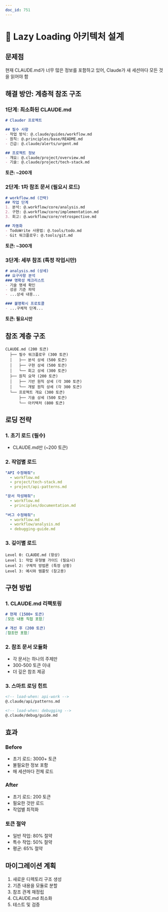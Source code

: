 ```yaml
---
doc_id: 751
---
```


# 🎯 Lazy Loading 아키텍처 설계

## 문제점
현재 CLAUDE.md가 너무 많은 정보를 포함하고 있어, Claude가 새 세션마다 모든 것을 읽어야 함

## 해결 방안: 계층적 참조 구조

### 1단계: 최소화된 CLAUDE.md
```markdown
# Clauder 프로젝트

## 필수 사항
- 작업 방식: @.claude/guides/workflow.md
- 원칙: @.principles/base/README.md
- 긴급: @.claude/alerts/urgent.md

## 프로젝트 정보
- 개요: @.claude/project/overview.md
- 기술: @.claude/project/tech-stack.md
```
**토큰: ~200개**

### 2단계: 1차 참조 문서 (필요시 로드)
```markdown
# workflow.md (간략)
## 작업 단계
1. 분석: @.workflow/core/analysis.md
2. 구현: @.workflow/core/implementation.md
3. 회고: @.workflow/core/retrospective.md

## 자동화
- TodoWrite 사용법: @.tools/todo.md
- Git 워크플로우: @.tools/git.md
```
**토큰: ~300개**

### 3단계: 세부 참조 (특정 작업시만)
```markdown
# analysis.md (상세)
## 요구사항 분석
### 명확성 체크리스트
- 기술 명세 확인
- 성공 기준 파악
- ...상세 내용...

### 불명확시 프로토콜
- ...구체적 단계...
```
**토큰: 필요시만**

## 참조 계층 구조

```
CLAUDE.md (200 토큰)
  ├── 필수 워크플로우 (300 토큰)
  │   ├── 분석 상세 (500 토큰)
  │   ├── 구현 상세 (500 토큰)
  │   └── 회고 상세 (300 토큰)
  ├── 원칙 요약 (200 토큰)
  │   ├── 기반 원칙 상세 (각 300 토큰)
  │   └── 개발 원칙 상세 (각 300 토큰)
  └── 프로젝트 개요 (300 토큰)
      ├── 기술 상세 (500 토큰)
      └── 아키텍처 (800 토큰)
```

## 로딩 전략

### 1. 초기 로드 (필수)
- CLAUDE.md만 (~200 토큰)

### 2. 작업별 로드
```yaml
"API 수정해줘":
  - workflow.md
  - project/tech-stack.md
  - project/api-patterns.md

"문서 작성해줘":
  - workflow.md
  - principles/documentation.md
  
"버그 수정해줘":
  - workflow.md
  - workflow/analysis.md
  - debugging-guide.md
```

### 3. 깊이별 로드
```
Level 0: CLAUDE.md (항상)
Level 1: 작업 유형별 가이드 (필요시)
Level 2: 구체적 방법론 (특정 상황)
Level 3: 예시와 템플릿 (참고용)
```

## 구현 방법

### 1. CLAUDE.md 리팩토링
```markdown
# 현재 (1500+ 토큰)
[모든 내용 직접 포함]

# 개선 후 (200 토큰)
[참조만 포함]
```

### 2. 참조 문서 모듈화
- 각 문서는 하나의 주제만
- 300-500 토큰 이내
- 더 깊은 참조 제공

### 3. 스마트 로딩 힌트
```markdown
<!-- load-when: api-work -->
@.claude/api/patterns.md

<!-- load-when: debugging -->
@.claude/debug/guide.md
```

## 효과

### Before
- 초기 로드: 3000+ 토큰
- 불필요한 정보 포함
- 매 세션마다 전체 로드

### After  
- 초기 로드: 200 토큰
- 필요한 것만 로드
- 작업별 최적화

### 토큰 절약
- 일반 작업: 80% 절약
- 특수 작업: 50% 절약
- 평균: 65% 절약

## 마이그레이션 계획

1. 새로운 디렉토리 구조 생성
2. 기존 내용을 모듈로 분할
3. 참조 관계 재정립
4. CLAUDE.md 최소화
5. 테스트 및 검증
